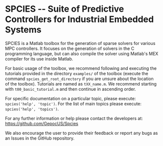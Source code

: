 # SPCIES -- Suite of Predictive Controllers for Industrial Embedded Systems

SPCIES is a Matlab toolbox for the generation of sparse solvers for various
MPC controllers. It focuses on the generation of solvers in the C programming
language, but can also compile the solver using Matlab's MEX compiler for its
use inside Matlab.

For basic usage of the toolbox, we recommend following and executing the tutorials
provided in the directory `examples/` of the toolbox (execute the command
`spcies_get_root_directory` if you are unsure about the location of the toolbox).
Tutorials are named as `tXX_name.m`. We recommend starting with `t00_basic_tutorial.m`
and then continue in ascending order.

For specific documentation on a particular topic, please execute: `spcies('help', 'topic')`.
For the list of main topics please execute: `spcies('help', 'topics')`.

For any further information or help please contact the developers at:
https://github.com/GepocUS/Spcies

We also encourage the user to provide their feedback or report any bugs as an Issues
in the GitHub repository.
